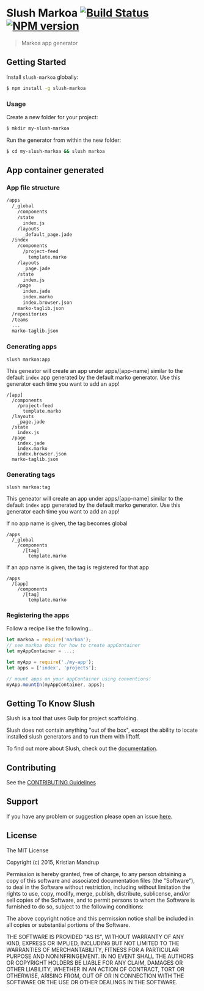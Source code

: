 Slush Markoa [![Build Status](https://secure.travis-ci.org/kristianmandrup/slush-markoa.png?branch=master)](https://travis-ci.org/kristianmandrup/slush-markoa) [![NPM version](https://badge-me.herokuapp.com/api/npm/slush-markoa.png)](http://badges.enytc.com/for/npm/slush-markoa)
=======================================================================================================================================================================================================================================================================================

> Markoa app generator

Getting Started
---------------

Install `slush-markoa` globally:

```bash
$ npm install -g slush-markoa
```

### Usage

Create a new folder for your project:

```bash
$ mkdir my-slush-markoa
```

Run the generator from within the new folder:

```bash
$ cd my-slush-markoa && slush markoa
```

App container generated
-----------------------

### App file structure

```sh
/apps
  /_global
    /components
    /state
      index.js
    /layouts
      _default_page.jade
  /index
    /components
      /project-feed
        template.marko
    /layouts
      _page.jade
    /state
      index.js
    /page
      index.jade
      index.marko
      index.browser.json
    marko-taglib.json
  /repositories
  /teams
  ...
  marko-taglib.json  
```

### Generating apps

`slush markoa:app`

This geneator will create an app under apps/[app-name] similar to the default `index` app generated by the default marko generator. Use this generator each time you want to add an app!

```
/[app]
  /components
    /project-feed
      template.marko
  /layouts
    _page.jade
  /state
    index.js
  /page
    index.jade
    index.marko
    index.browser.json
  marko-taglib.json
```

### Generating tags

`slush markoa:tag`

This geneator will create an app under apps/[app-name] similar to the default `index` app generated by the default marko generator. Use this generator each time you want to add an app!

If no app name is given, the tag becomes global

```
/apps
  /_global
    /components
      /[tag]
        template.marko
```

If an app name is given, the tag is registered for that app

```
/apps
  /[app]
    /components
      /[tag]
        template.marko
```

### Registering the apps

Follow a recipe like the following...

```js
let markoa = require('markoa');
// see markoa docs for how to create appContainer
let myAppContainer = ...;

let myApp = require('./my-app');
let apps = ['index', 'projects'];

// mount apps on your appContainer using conventions!
myApp.mountIn(myAppContainer, apps);
```

Getting To Know Slush
---------------------

Slush is a tool that uses Gulp for project scaffolding.

Slush does not contain anything "out of the box", except the ability to locate installed slush generators and to run them with liftoff.

To find out more about Slush, check out the [documentation](https://github.com/slushjs/slush).

Contributing
------------

See the [CONTRIBUTING Guidelines](https://github.com/kristianmandrup/slush-markoa/blob/master/CONTRIBUTING.md)

Support
-------

If you have any problem or suggestion please open an issue [here](https://github.com/kristianmandrup/slush-markoa/issues).

License
-------

The MIT License

Copyright (c) 2015, Kristian Mandrup

Permission is hereby granted, free of charge, to any person obtaining a copy of this software and associated documentation files (the "Software"), to deal in the Software without restriction, including without limitation the rights to use, copy, modify, merge, publish, distribute, sublicense, and/or sell copies of the Software, and to permit persons to whom the Software is furnished to do so, subject to the following conditions:

The above copyright notice and this permission notice shall be included in all copies or substantial portions of the Software.

THE SOFTWARE IS PROVIDED "AS IS", WITHOUT WARRANTY OF ANY KIND, EXPRESS OR IMPLIED, INCLUDING BUT NOT LIMITED TO THE WARRANTIES OF MERCHANTABILITY, FITNESS FOR A PARTICULAR PURPOSE AND NONINFRINGEMENT. IN NO EVENT SHALL THE AUTHORS OR COPYRIGHT HOLDERS BE LIABLE FOR ANY CLAIM, DAMAGES OR OTHER LIABILITY, WHETHER IN AN ACTION OF CONTRACT, TORT OR OTHERWISE, ARISING FROM, OUT OF OR IN CONNECTION WITH THE SOFTWARE OR THE USE OR OTHER DEALINGS IN THE SOFTWARE.
